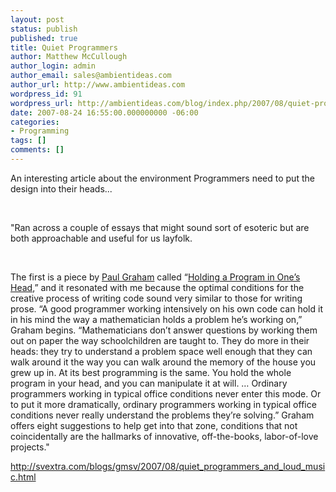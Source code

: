 ```yaml
---
layout: post
status: publish
published: true
title: Quiet Programmers
author: Matthew McCullough
author_login: admin
author_email: sales@ambientideas.com
author_url: http://www.ambientideas.com
wordpress_id: 91
wordpress_url: http://ambientideas.com/blog/index.php/2007/08/quiet-programmers/
date: 2007-08-24 16:55:00.000000000 -06:00
categories:
- Programming
tags: []
comments: []
---
```

<p>An interesting article about the environment Programmers need to put the design into their heads...</p><br /><p>"Ran across a couple of essays that might sound sort of esoteric but are both approachable and useful for us layfolk.</p><br /><p>The first is a piece by <a href="http://www.paulgraham.com/bio.html">Paul Graham</a> called “<a href="http://www.paulgraham.com/head.html">Holding a Program in One’s Head</a>,” and it resonated with me because the optimal conditions for the creative process of writing code sound very similar to those for writing prose. “A good programmer working intensively on his own code can hold it in his mind the way a mathematician holds a problem he’s working on,” Graham begins. “Mathematicians don’t answer questions by working them out on paper the way schoolchildren are taught to. They do more in their heads: they try to understand a problem space well enough that they can walk around it the way you can walk around the memory of the house you grew up in. At its best programming is the same. You hold the whole program in your head, and you can manipulate it at will. … Ordinary programmers working in typical office conditions never enter this mode. Or to put it more dramatically, ordinary programmers working in typical office conditions never really understand the problems they’re solving.” Graham offers eight suggestions to help get into that zone, conditions that not coincidentally are the hallmarks of innovative, off-the-books, labor-of-love projects."</p><a href="http://svextra.com/blogs/gmsv/2007/08/quiet_programmers_and_loud_music.html">http://svextra.com/blogs/gmsv/2007/08/quiet_programmers_and_loud_music.html</a><br /><br />
